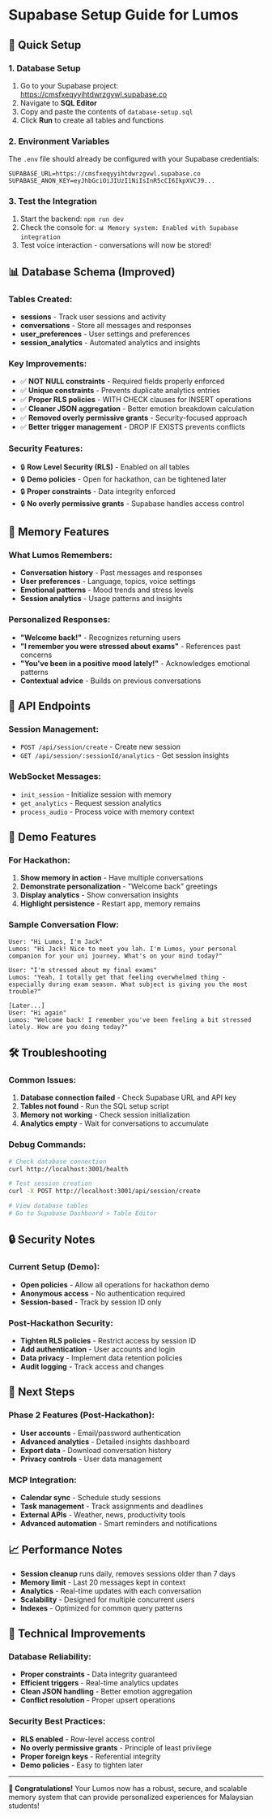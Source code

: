 # Supabase Setup Guide for Lumos

## 🚀 Quick Setup

### 1. Database Setup
1. Go to your Supabase project: https://cmsfxeqyyihtdwrzgvwl.supabase.co
2. Navigate to **SQL Editor**
3. Copy and paste the contents of `database-setup.sql`
4. Click **Run** to create all tables and functions

### 2. Environment Variables
The `.env` file should already be configured with your Supabase credentials:
```
SUPABASE_URL=https://cmsfxeqyyihtdwrzgvwl.supabase.co
SUPABASE_ANON_KEY=eyJhbGciOiJIUzI1NiIsInR5cCI6IkpXVCJ9...
```

### 3. Test the Integration
1. Start the backend: `npm run dev`
2. Check the console for: `📊 Memory system: Enabled with Supabase integration`
3. Test voice interaction - conversations will now be stored!

## 📊 Database Schema (Improved)

### Tables Created:
- **sessions** - Track user sessions and activity
- **conversations** - Store all messages and responses
- **user_preferences** - User settings and preferences
- **session_analytics** - Automated analytics and insights

### Key Improvements:
- ✅ **NOT NULL constraints** - Required fields properly enforced
- ✅ **Unique constraints** - Prevents duplicate analytics entries
- ✅ **Proper RLS policies** - WITH CHECK clauses for INSERT operations
- ✅ **Cleaner JSON aggregation** - Better emotion breakdown calculation
- ✅ **Removed overly permissive grants** - Security-focused approach
- ✅ **Better trigger management** - DROP IF EXISTS prevents conflicts

### Security Features:
- 🔒 **Row Level Security (RLS)** - Enabled on all tables
- 🔒 **Demo policies** - Open for hackathon, can be tightened later
- 🔒 **Proper constraints** - Data integrity enforced
- 🔒 **No overly permissive grants** - Supabase handles access control

## 🎯 Memory Features

### What Lumos Remembers:
- **Conversation history** - Past messages and responses
- **User preferences** - Language, topics, voice settings
- **Emotional patterns** - Mood trends and stress levels
- **Session analytics** - Usage patterns and insights

### Personalized Responses:
- **"Welcome back!"** - Recognizes returning users
- **"I remember you were stressed about exams"** - References past concerns
- **"You've been in a positive mood lately!"** - Acknowledges emotional patterns
- **Contextual advice** - Builds on previous conversations

## 🔧 API Endpoints

### Session Management:
- `POST /api/session/create` - Create new session
- `GET /api/session/:sessionId/analytics` - Get session insights

### WebSocket Messages:
- `init_session` - Initialize session with memory
- `get_analytics` - Request session analytics
- `process_audio` - Process voice with memory context

## 🎪 Demo Features

### For Hackathon:
1. **Show memory in action** - Have multiple conversations
2. **Demonstrate personalization** - "Welcome back" greetings
3. **Display analytics** - Show conversation insights
4. **Highlight persistence** - Restart app, memory remains

### Sample Conversation Flow:
```
User: "Hi Lumos, I'm Jack"
Lumos: "Hi Jack! Nice to meet you lah. I'm Lumos, your personal companion for your uni journey. What's on your mind today?"

User: "I'm stressed about my final exams"
Lumos: "Yeah, I totally get that feeling overwhelmed thing - especially during exam season. What subject is giving you the most trouble?"

[Later...]
User: "Hi again"
Lumos: "Welcome back! I remember you've been feeling a bit stressed lately. How are you doing today?"
```

## 🛠 Troubleshooting

### Common Issues:
1. **Database connection failed** - Check Supabase URL and API key
2. **Tables not found** - Run the SQL setup script
3. **Memory not working** - Check session initialization
4. **Analytics empty** - Wait for conversations to accumulate

### Debug Commands:
```bash
# Check database connection
curl http://localhost:3001/health

# Test session creation
curl -X POST http://localhost:3001/api/session/create

# View database tables
# Go to Supabase Dashboard > Table Editor
```

## 🔒 Security Notes

### Current Setup (Demo):
- **Open policies** - Allow all operations for hackathon demo
- **Anonymous access** - No authentication required
- **Session-based** - Track by session ID only

### Post-Hackathon Security:
- **Tighten RLS policies** - Restrict access by session ID
- **Add authentication** - User accounts and login
- **Data privacy** - Implement data retention policies
- **Audit logging** - Track access and changes

## 🚀 Next Steps

### Phase 2 Features (Post-Hackathon):
- **User accounts** - Email/password authentication
- **Advanced analytics** - Detailed insights dashboard
- **Export data** - Download conversation history
- **Privacy controls** - User data management

### MCP Integration:
- **Calendar sync** - Schedule study sessions
- **Task management** - Track assignments and deadlines
- **External APIs** - Weather, news, productivity tools
- **Advanced automation** - Smart reminders and notifications

## 📈 Performance Notes

- **Session cleanup** runs daily, removes sessions older than 7 days
- **Memory limit** - Last 20 messages kept in context
- **Analytics** - Real-time updates with each conversation
- **Scalability** - Designed for multiple concurrent users
- **Indexes** - Optimized for common query patterns

## 🎯 Technical Improvements

### Database Reliability:
- **Proper constraints** - Data integrity guaranteed
- **Efficient triggers** - Real-time analytics updates
- **Clean JSON handling** - Better emotion aggregation
- **Conflict resolution** - Proper upsert operations

### Security Best Practices:
- **RLS enabled** - Row-level access control
- **No overly permissive grants** - Principle of least privilege
- **Proper foreign keys** - Referential integrity
- **Demo policies** - Easy to tighten later

---

**🎉 Congratulations!** Your Lumos now has a robust, secure, and scalable memory system that can provide personalized experiences for Malaysian students!
